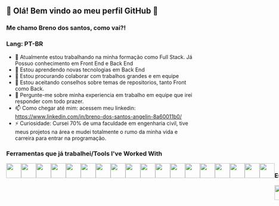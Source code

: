 <!--
**breno174/breno174** is a ✨ _special_ ✨ repository because its `README.md` (this file) appears on your GitHub profile.

Here are some ideas to get you started:
-->

<!--
## 👋 Hello! Welcome to my Github profile.
### My name is Breno dos santos and my nickname is breno174!

### Lang: EN
- 🔭 I am currently working on my training as a Full Stack. I already have knowledge in Front End
- 🌱 I'm learning Back End
- 👯 I'm looking to collaborate on large, teamwork projects
- 🤔 I'm accepting advice on repository themes, both Front and Back.
- 💬 Ask me about my experience in teamwork and I will gladly answer.
- 📫 How to reach me: access my linkedin: https://www.linkedin.com/in/breno-dos-santos-angelin-8a60011b0/
- ⚡ Curiosity: I attended 70% of a college in civil engineering, had my projects in the area and completely changed the course of my life and career to get into programming.

  <img src="https://cdn.jsdelivr.net/gh/devicons/devicon/icons/linux/linux-original.svg" width="40" height="40"/>
-->
## 👋 Olá! Bem vindo ao meu perfil GitHub 👋
### Me chamo Breno dos santos, como vai?!

### Lang: PT-BR
- 🔭 Atualmente estou trabalhando na minha formação como Full Stack. Já Possuo conhecimento em Front End e Back End
- 🌱 Estou aprendendo novas tecnologias em Back End
- 👯 Estou procurando colaborar com trabalhos grandes e em equipe
- 🤔 Estou aceitando conselhos sobre temas de repositorios, tanto Front como Back.
- 💬 Pergunte-me sobre minha experiencia em trabalho em equipe que irei responder com todo prazer.
- 📫 Como chegar até mim: acessem meu linkedin: https://www.linkedin.com/in/breno-dos-santos-angelin-8a60011b0/
- ⚡ Curiosidade: Cursei 70% de uma faculdade em engenharia civil, tive meus projetos na área e mudei totalmente o rumo da minha vida e carreira para entrar na programação.
### Ferramentas que já trabalhei/Tools I've Worked With
<div style="display: flex">
  <img src="https://cdn.jsdelivr.net/gh/devicons/devicon/icons/git/git-original.svg" width="40" height="40"/>
  <img src="https://cdn.jsdelivr.net/gh/devicons/devicon/icons/figma/figma-original.svg" width="40" height="40"/>
  <img src="https://cdn.jsdelivr.net/gh/devicons/devicon/icons/css3/css3-original.svg" width="40" height="40"/>
  <img src="https://cdn.jsdelivr.net/gh/devicons/devicon/icons/html5/html5-original.svg" width="40" height="40"/>
  <img src="https://cdn.jsdelivr.net/gh/devicons/devicon/icons/javascript/javascript-original.svg" width="40" height="40"/>
  <img src="https://cdn.jsdelivr.net/gh/devicons/devicon/icons/react/react-original.svg" width="40" height="40"/>
  <img src="https://cdn.jsdelivr.net/gh/devicons/devicon/icons/redux/redux-original.svg" width="40" height="40"/>
  <img src="https://cdn.jsdelivr.net/gh/devicons/devicon/icons/typescript/typescript-original.svg" width="40" height="40"/>
  <img src="https://cdn.jsdelivr.net/gh/devicons/devicon/icons/jest/jest-plain.svg" width="40" height="40"/>
  <img src="https://cdn.jsdelivr.net/gh/devicons/devicon/icons/heroku/heroku-plain-wordmark.svg" width="40" height="40"/>
  <img src="https://cdn.jsdelivr.net/gh/devicons/devicon/icons/gimp/gimp-original.svg" width="40" height="40"/>
  <img src="https://cdn.jsdelivr.net/gh/devicons/devicon/icons/yarn/yarn-original.svg" width="40" height="40"/>
  <img src="https://cdn.jsdelivr.net/gh/devicons/devicon/icons/slack/slack-original.svg" width="40" height="40"/>
  <img src="https://cdn.jsdelivr.net/gh/devicons/devicon/icons/vscode/vscode-original.svg" width="40" height="40"/>
  <img src="https://cdn.jsdelivr.net/gh/devicons/devicon/icons/trello/trello-plain.svg" width="40" height="40"/>
  <img src="https://cdn.jsdelivr.net/gh/devicons/devicon/icons/python/python-original.svg" width="40" height="40"/>
  <img src="https://cdn.jsdelivr.net/gh/devicons/devicon/icons/flask/flask-original.svg" width="40" height="40"/>
  <img src="https://cdn.jsdelivr.net/gh/devicons/devicon/icons/postgresql/postgresql-original.svg" width="40" height="40"/>
<div>

### Estou aprendendo
<div style="display: flex">
  <img src="https://cdn.jsdelivr.net/gh/devicons/devicon/icons/nodejs/nodejs-original.svg" width="40" height="40"/>
  <img src="https://cdn.jsdelivr.net/gh/devicons/devicon/icons/docker/docker-plain.svg" width="40" height="40"/>
<div>
  
### Status
<div>
<a href="https://github.com/seu-usuário-aqui">
<img height="140em" src="https://github-readme-stats.vercel.app/api/top-langs/?username=breno174&layout=compact&langs_count=7&theme=dracula"/>
<img height="140em" src="https://github-readme-stats.vercel.app/api?username=breno174&show_icons=true&theme=dracula&include_all_commits=true&count_private=true"/>
</div>
